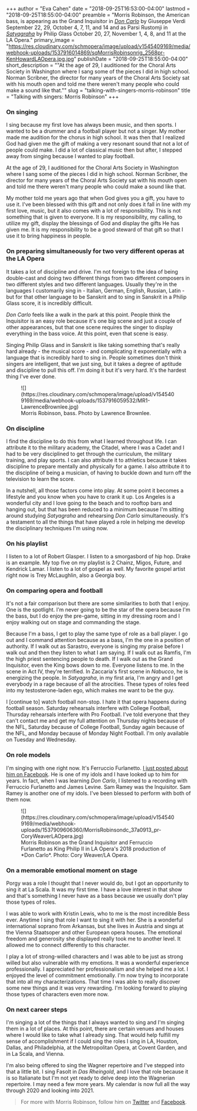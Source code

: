 +++
author = "Eva Cahen"
date = "2018-09-25T16:53:00-04:00"
lastmod = "2018-09-25T18:55:00-04:00"
preamble = "Morris Robinson, the American bass, is appearing as the Grand Inquisitor in [*Don Carlo*](https://www.laopera.org/season/1819-season-la-opera-season/don-carlo/) by Giuseppe Verdi September 22, 29, October 4, 7, 11, and 14 and as Parsi Rustomji in [*Satyagraha*](https://www.laopera.org/season/1819-season-la-opera-season/satyagraha/) by Philip Glass October 20, 27, November 1, 4, 8, and 11 at the LA Opera."
primary_image = "https://res.cloudinary.com/schmopera/image/upload/v1545409169/media/webhook-uploads/1537916014869/sqMorrisRobinsonrig_2568pr-KenHowardLAOpera.jpg.jpg"
publishDate = "2018-09-25T18:55:00-04:00"
short_description = "&quot;At the age of 29, I auditioned for the Choral Arts Society in Washington where I sang some of the pieces I did in high school. Norman Scribner, the director for many years of the Choral Arts Society sat with his mouth open and told me there weren&#039;t many people who could make a sound like that.&quot;"
slug = "talking-with-singers-morris-robinson"
title = "Talking with singers: Morris Robinson"
+++

### On singing

I sing because my first love has always been music, and then sports. I wanted to be a drummer and a football player but not a singer. My mother made me audition for the chorus in high school. It was then that I realized God had given me the gift of making a very resonant sound that not a lot of people could make. I did a lot of classical music then but after, I stepped away from singing because I wanted to play football. 

At the age of 29, I auditioned for the Choral Arts Society in Washington where I sang some of the pieces I did in high school. Norman Scribner, the director for many years of the Choral Arts Society sat with his mouth open and told me there weren't many people who could make a sound like that. 

My mother told me years ago that when God gives you a gift, you have to use it. I've been blessed with this gift and not only does it fall in line with my first love, music, but it also comes with a lot of responsibility. This is not something that is given to everyone. It is my responsibility, my calling, to utilize my gift, display the blessings of God and display the gifts He has given me. It is my responsibility to be a good steward of that gift so that I use it to bring happiness in people.

### On preparing simultaneously for two very different operas at the LA Opera

It takes a lot of discipline and drive. I'm not foreign to the idea of being double-cast and doing two different things from two different composers in two different styles and two different languages. Usually they're in the languages I customarily sing in - Italian, German, English, Russian, Latin - but for that other language to be Sanskrit and to sing in Sanskrit in a Philip Glass score, it is incredibly difficult. 

*Don Carlo* feels like a walk in the park at this point. People think the Inquisitor is an easy role because it's one big scene and just a couple of other appearances, but that one scene requires the singer to display everything in the bass voice. At this point, even that scene is easy. 

Singing Philip Glass and in Sanskrit is like taking something that's really hard already - the musical score - and complicating it exponentially with a language that is incredibly hard to sing in. People sometimes don't think singers are intelligent, that we just sing, but it takes a degree of aptitude and discipline to pull this off. I'm doing it but it's very hard. It's the hardest thing I've ever done.

<figure data-type="image">
![](https://res.cloudinary.com/schmopera/image/upload/v1545409169/media/webhook-uploads/1537916059532/MR1-LawrenceBrownlee.jpg)
<figcaption>Morris Robinson, bass. Photo by Lawrence Brownlee.</figcaption>
</figure>

### On discipline

I find the discipline to do this from what I learned throughout life. I can attribute it to the military academy, the Citadel, where I was a Cadet and I had to be very disciplined to get through the curriculum, the military training, and play sports. I can also attribute it to athletics because it takes discipline to prepare mentally and physically for a game. I also attribute it to the discipline of being a musician, of having to buckle down and turn off the television to learn the score. 

In a nutshell, all those factors come into play. At some point it becomes a lifestyle and you know when you have to crank it up. Los Angeles is a wonderful city and I love going to the beach and to rooftop bars and hanging out, but that has been reduced to a minimum because I'm sitting around studying *Satyagraha* and rehearsing *Don Carlo* simultaneously. It's a testament to all the things that have played a role in helping me develop the disciplinary techniques I'm using now.

### On his playlist

I listen to a lot of Robert Glasper. I listen to a smorgasbord of hip hop. Drake is an example. My top five on my playlist is 2 Chainz, Migos, Future, and Kendrick Lamar. I listen to a lot of gospel as well. My favorite gospel artist right now is Trey McLaughlin, also a Georgia boy.

### On comparing opera and football

It's not a fair comparison but there are some similarities to both that I enjoy. One is the spotlight. I'm never going to be the star of the opera because I'm the bass, but I do enjoy the pre-game, sitting in my dressing room and I enjoy walking out on stage and commanding the stage. 

Because I'm a bass, I get to play the same type of role as a ball player. I go out and I command attention because as a bass, I'm the one in a position of authority. If I walk out as Sarastro, everyone is singing my praise before I walk out and then they listen to what I am saying. If I walk out as Ramfis, I'm the high priest sentencing people to death. If I walk out as the Grand Inquisitor, even the King bows down to me. Everyone listens to me. In the scene in Act IV, they're terrified. In Zaccaria's first scene in *Nabucco*, he is energizing the people. In *Satyagraha*, in my first aria, I'm angry and I get everybody in a rage because of all the atrocities. These types of roles feed into my testosterone-laden ego, which makes me want to be the guy. 

I [continue to] watch football non-stop. I hate it that opera happens during football season. Saturday rehearsals interfere with College Football, Thursday rehearsals interfere with Pro Football. I've told everyone that they can't contact me and get my full attention on Thursday nights because of the NFL, Saturday because of College Football, Sunday again because of the NFL, and Monday because of Monday Night Football. I'm only available on Tuesday and Wednesday.

### On role models

I'm singing with one right now. It's Ferruccio Furlanetto. [I just posted about him on Facebook](https://www.facebook.com/morris.robinson.927/posts/10156000908977989). He is one of my idols and I have looked up to him for years. In fact, when I was learning *Don Carlo*, I listened to a recording with Ferruccio Furlanetto and James Levine. Sam Ramey was the Inquisitor. Sam Ramey is another one of my idols. I've been blessed to perform with both of them now.

<figure data-type="image">
![](https://res.cloudinary.com/schmopera/image/upload/v1545409169/media/webhook-uploads/1537909606360/MorrisRobinsondc_37a0913_pr-CoryWeaverLAOpera.jpg)
<figcaption>Morris Robinson as the Grand Inquisitor and Ferruccio Furlanetto as King Philip II in LA Opera's 2018 production of *Don Carlo*. Photo: Cory Weaver/LA Opera.</figcaption>
</figure>


### On a memorable emotional moment on stage

Porgy was a role I thought that I never would do, but I got an opportunity to sing it at La Scala. It was my first time. I have a love interest in that show and that's something I never have as a bass because we usually don't play those types of roles. 

I was able to work with Kristin Lewis, who to me is the most incredible Bess ever. Anytime I sing that role I want to sing it with her. She is a wonderful international soprano from Arkansas, but she lives in Austria and sings at the Vienna Staatsoper and other European opera houses. The emotional freedom and generosity she displayed really took me to another level. It allowed me to connect differently to this character. 

I play a lot of strong-willed characters and I was able to be just as strong willed but also vulnerable with my emotions. It was a wonderful experience professionally. I appreciated her professionalism and she helped me a lot. I enjoyed the level of commitment emotionally. I'm now trying to incorporate that into all my characterizations. That time I was able to really discover some new things and it was very rewarding. I'm looking forward to playing those types of characters even more now. 

### On next career steps

I'm singing a lot of the things that I always wanted to sing and I'm singing them in a lot of places. At this point, there are certain venues and houses where I would like to take what I already sing. That would help fulfill my sense of accomplishment if I could sing the roles I sing in LA, Houston, Dallas, and Philadelphia, at the Metropolitan Opera, at Covent Garden, and in La Scala, and Vienna.

I'm also being offered to sing the Wagner repertoire and I've stepped into that a little bit. I sing Fasolt in *Das Rheingold*, and I love that role because it is so Italianate but I'm not yet ready to delve deep into the Wagnerian repertoire. I may need a few more years. My calendar is now full all the way through 2020 and looking into 2021.

>For more with Morris Robinson, follow him on [Twitter](https://twitter.com/MorrisDRobinson) and [Facebook](https://www.facebook.com/Morris-Robinson-Bass-186893621369511/).
